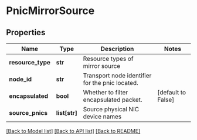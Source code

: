 # PnicMirrorSource

## Properties
Name | Type | Description | Notes
------------ | ------------- | ------------- | -------------
**resource_type** | **str** | Resource types of mirror source | 
**node_id** | **str** | Transport node identifier for the pnic located. | 
**encapsulated** | **bool** | Whether to filter encapsulated packet. | [default to False]
**source_pnics** | **list[str]** | Source physical NIC device names | 

[[Back to Model list]](../README.md#documentation-for-models) [[Back to API list]](../README.md#documentation-for-api-endpoints) [[Back to README]](../README.md)

